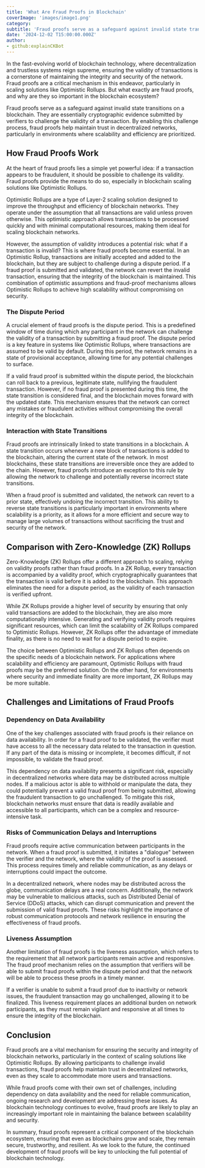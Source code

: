 ```yaml
---
title: 'What Are Fraud Proofs in Blockchain'
coverImage: 'images/image1.png'
category:
subtitle: 'Fraud proofs serve as a safeguard against invalid state transitions on a blockchain. '
date: '2024-12-02 T15:00:00.000Z'
author:
- github:explainCKBot
---
```


In the fast-evolving world of blockchain technology, where decentralization and trustless systems reign supreme, ensuring the validity of transactions is a cornerstone of maintaining the integrity and security of the network. Fraud proofs are a critical mechanism in this endeavor, particularly in scaling solutions like Optimistic Rollups. But what exactly are fraud proofs, and why are they so important in the blockchain ecosystem?

Fraud proofs serve as a safeguard against invalid state transitions on a blockchain. They are essentially cryptographic evidence submitted by verifiers to challenge the validity of a transaction. By enabling this challenge process, fraud proofs help maintain trust in decentralized networks, particularly in environments where scalability and efficiency are prioritized.


## **How Fraud Proofs Work**

At the heart of fraud proofs lies a simple yet powerful idea: if a transaction appears to be fraudulent, it should be possible to challenge its validity. Fraud proofs provide the means to do so, especially in blockchain scaling solutions like Optimistic Rollups.

Optimistic Rollups are a type of Layer-2 scaling solution designed to improve the throughput and efficiency of blockchain networks. They operate under the assumption that all transactions are valid unless proven otherwise. This optimistic approach allows transactions to be processed quickly and with minimal computational resources, making them ideal for scaling blockchain networks.

However, the assumption of validity introduces a potential risk: what if a transaction is invalid? This is where fraud proofs become essential. In an Optimistic Rollup, transactions are initially accepted and added to the blockchain, but they are subject to challenge during a dispute period. If a fraud proof is submitted and validated, the network can revert the invalid transaction, ensuring that the integrity of the blockchain is maintained. This combination of optimistic assumptions and fraud-proof mechanisms allows Optimistic Rollups to achieve high scalability without compromising on security.


### **The Dispute Period**

A crucial element of fraud proofs is the dispute period. This is a predefined window of time during which any participant in the network can challenge the validity of a transaction by submitting a fraud proof. The dispute period is a key feature in systems like Optimistic Rollups, where transactions are assumed to be valid by default. During this period, the network remains in a state of provisional acceptance, allowing time for any potential challenges to surface.

If a valid fraud proof is submitted within the dispute period, the blockchain can roll back to a previous, legitimate state, nullifying the fraudulent transaction. However, if no fraud proof is presented during this time, the state transition is considered final, and the blockchain moves forward with the updated state. This mechanism ensures that the network can correct any mistakes or fraudulent activities without compromising the overall integrity of the blockchain.


### **Interaction with State Transitions**

Fraud proofs are intrinsically linked to state transitions in a blockchain. A state transition occurs whenever a new block of transactions is added to the blockchain, altering the current state of the network. In most blockchains, these state transitions are irreversible once they are added to the chain. However, fraud proofs introduce an exception to this rule by allowing the network to challenge and potentially reverse incorrect state transitions.

When a fraud proof is submitted and validated, the network can revert to a prior state, effectively undoing the incorrect transition. This ability to reverse state transitions is particularly important in environments where scalability is a priority, as it allows for a more efficient and secure way to manage large volumes of transactions without sacrificing the trust and security of the network.


## Comparison with Zero-Knowledge (ZK) Rollups

Zero-Knowledge (ZK) Rollups offer a different approach to scaling, relying on validity proofs rather than fraud proofs. In a ZK Rollup, every transaction is accompanied by a validity proof, which cryptographically guarantees that the transaction is valid before it is added to the blockchain. This approach eliminates the need for a dispute period, as the validity of each transaction is verified upfront.

While ZK Rollups provide a higher level of security by ensuring that only valid transactions are added to the blockchain, they are also more computationally intensive. Generating and verifying validity proofs requires significant resources, which can limit the scalability of ZK Rollups compared to Optimistic Rollups. However, ZK Rollups offer the advantage of immediate finality, as there is no need to wait for a dispute period to expire.

The choice between Optimistic Rollups and ZK Rollups often depends on the specific needs of a blockchain network. For applications where scalability and efficiency are paramount, Optimistic Rollups with fraud proofs may be the preferred solution. On the other hand, for environments where security and immediate finality are more important, ZK Rollups may be more suitable.


## **Challenges and Limitations of Fraud Proofs**


### **Dependency on Data Availability**

One of the key challenges associated with fraud proofs is their reliance on data availability. In order for a fraud proof to be validated, the verifier must have access to all the necessary data related to the transaction in question. If any part of the data is missing or incomplete, it becomes difficult, if not impossible, to validate the fraud proof.

This dependency on data availability presents a significant risk, especially in decentralized networks where data may be distributed across multiple nodes. If a malicious actor is able to withhold or manipulate the data, they could potentially prevent a valid fraud proof from being submitted, allowing the fraudulent transaction to go unchallenged. To mitigate this risk, blockchain networks must ensure that data is readily available and accessible to all participants, which can be a complex and resource-intensive task.


### **Risks of Communication Delays and Interruptions**

Fraud proofs require active communication between participants in the network. When a fraud proof is submitted, it initiates a "dialogue" between the verifier and the network, where the validity of the proof is assessed. This process requires timely and reliable communication, as any delays or interruptions could impact the outcome.

In a decentralized network, where nodes may be distributed across the globe, communication delays are a real concern. Additionally, the network may be vulnerable to malicious attacks, such as Distributed Denial of Service (DDoS) attacks, which can disrupt communication and prevent the submission of valid fraud proofs. These risks highlight the importance of robust communication protocols and network resilience in ensuring the effectiveness of fraud proofs.


### **Liveness Assumption**

Another limitation of fraud proofs is the liveness assumption, which refers to the requirement that all network participants remain active and responsive. The fraud proof mechanism relies on the assumption that verifiers will be able to submit fraud proofs within the dispute period and that the network will be able to process these proofs in a timely manner.

If a verifier is unable to submit a fraud proof due to inactivity or network issues, the fraudulent transaction may go unchallenged, allowing it to be finalized. This liveness requirement places an additional burden on network participants, as they must remain vigilant and responsive at all times to ensure the integrity of the blockchain.


## **Conclusion**

Fraud proofs are a vital mechanism for ensuring the security and integrity of blockchain networks, particularly in the context of scaling solutions like Optimistic Rollups. By allowing participants to challenge invalid transactions, fraud proofs help maintain trust in decentralized networks, even as they scale to accommodate more users and transactions.

While fraud proofs come with their own set of challenges, including dependency on data availability and the need for reliable communication, ongoing research and development are addressing these issues. As blockchain technology continues to evolve, fraud proofs are likely to play an increasingly important role in maintaining the balance between scalability and security.

In summary, fraud proofs represent a critical component of the blockchain ecosystem, ensuring that even as blockchains grow and scale, they remain secure, trustworthy, and resilient. As we look to the future, the continued development of fraud proofs will be key to unlocking the full potential of blockchain technology.

